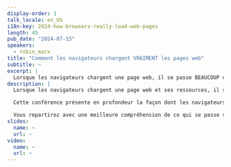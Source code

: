 ```yaml
---
display-order: 1
talk_locale: en_US
i18n-key: 2024-how-browsers-really-load-web-pages
length: 45
pub_date: "2024-07-15"
speakers:
  - robin_marx
title: "Comment les navigateurs chargent VRAIMENT les pages web"
subtitle: ~
excerpt: |
  Lorsque les navigateurs chargent une page web, il se passe BEAUCOUP de choses sous le capot. En examinant beaucoup de cascades différentes, cette conférence présente comment les diagnostiquer à l'aide d'outils avancés et comment influencer leur chargement. Vous repartirez avec une meilleur compréhension du fonctionnement des navigateurs qui vous permettra de régler les problèmes de chargement et faire face à leurs bizarreries.
description: |
  Lorsque les navigateurs chargent une page web et ses ressources, il se passe BEAUCOUP de choses sous le capot. Ils doivent prendre en compte les ressources bloquantes pour le rendu et le parsing, utiliser un <span lang="en">preload scanner</span>, prendre en compte les indices de ressources (comme preload/preconnect), les modificateurs de chargement (async/defer/module), fetchpriority, les images responsives, et bien d'autres choses encore. Sur la base de tous ces signaux, ils doivent ensuite décider d'une manière ou d'une autre quand charger quelles ressources, afin d'utiliser de manière optimale les connexions modernes HTTP/2 et HTTP/3. Et, comme vous l'avez peut-être deviné, aucun des navigateurs ne le fait de la même manière (et c'est peu dire !).

  Cette conférence présente en profondeur la façon dont les navigateurs décident quand charger une ressource spécifique, et toutes les façons dont vous pouvez les influencer pour modifier leur comportement (afin de s'assurer que cette image importante pour le LCP est réellement l'une des premières choses à charger !) Nous examinerons BEAUCOUP de cascades différentes et explorerons les raisons pour lesquelles elles sont ainsi, comment diagnostiquer ces problèmes vous-même avec des outils avancés (comme WebPageTest, Debugbear, Chrome netlogs et peut-être même *gasp* Wireshark) et comment résoudre les problèmes courants (non, ne préchargez pas tout avec fetchpriority=high, monstre !)

  Vous repartirez avec une meilleure compréhension de ce qui se passe sous le capot, ce qui vous permettra de mieux gérer les différents problèmes et bizarreries présents dans les navigateurs d'aujourd'hui et les fonctionnalités de chargement de ressources.
slides:
  name: ~
  url: ~
video:
  name: ~
  url: ~
---
```

